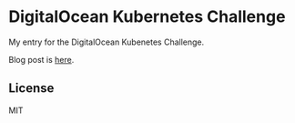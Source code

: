 # DigitalOcean Kubernetes Challenge

My entry for the DigitalOcean Kubenetes Challenge.

Blog post is [here](./blog.md).

## License

MIT
